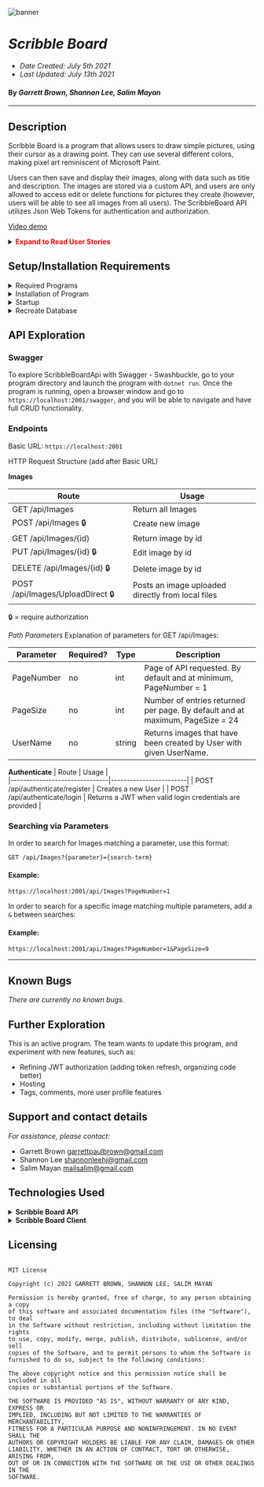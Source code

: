 ![banner](./ScribbleBoard/wwwroot/img/banner.gif "ScribbleBoard Banner")

# _Scribble Board_

* _Date Created: July 5th 2021_
* _Last Updated: July 13th 2021_

#### By _Garrett Brown, Shannon Lee, Salim Mayan_

***

## Description
Scribble Board is a program that allows users to draw simple pictures, using their cursor as a drawing point. They can use several different colors, making pixel art reminiscent of Microsoft Paint.

Users can then save and display their images, along with data such as title and description. The images are stored via a custom API, and users are only allowed to access edit or delete functions for pictures they create (however, users will be able to see all images from all users). The ScribbleBoard API utilizes Json Web Tokens for authentication and authorization.

[Video demo](https://www.youtube.com/watch?v=3ioiBlga1xY)

<details>
    <summary><span style="color:red"><strong>Expand to Read User Stories</strong></summary>

1. User can log into their own art profile.
2. User can create new canvases and draw/erase on that canvas.
3. User can post drawings to the viewing gallery.
4. User can browse the profiles of other users to see their drawings.
5. User can delete their own drawings.
6. Users can see gallery of all drawings from all users.

</details>


## Setup/Installation Requirements

<details>
    <summary>Required Programs</summary>
    
1. An internet browser.
2. Visual Code Studio (or another code editor).
3. .NET
4. MySQL
5. MySQLWorkbench
</details>

<details>
    <summary>Installation of Program</summary>

1. Open the terminal on your local machine and navigate to "Desktop."
2. Clone "ScribbleBoard.Solution" with the following git command `git clone https://github.com/shanole/ScribbleBoard.Solution`
3. Navigate to the top level of the repository with the command `cd ScribbleBoard.Solution`

</details>

<details>
    <summary>Startup</summary>

#### Scribble Board Installation
1. Navigate to the top level of the repository with the command `cd ScribbleBoard.Solution`
2. Navigate into "ScribbleBoard" with git command `cd ScribbleBoard`
3. Navigate to root directory in project.
4. Restore project with git command `dotnet restore`
5. Build project with git command `dotnet build`
6. To run program, run git command `dotnet run`
7. In browser, navigate to http://localhost:5000 

#### Scribble Board API Installation
1. Navigate to the top level of the repository with the command `cd ScribbleBoard.Solution`
2. Navigate into "ScribbleBoardApi" with git command `cd ScribbleBoardApi`
3. Navigate to root directory in project.
4. Restore project with git command `dotnet restore`
5. Build project with git command `dotnet build`
6. To run program, run git command `dotnet run`
7. In browser, navigate to http://localhost:2000 

</details>

<details>
    <summary>Recreate Database</summary>
    
#### ScribbleBoard `appsettings.json` Creation

1. Navigate to the top level of the repository with the command `cd ScribbleBoard.Solution`
2. Navigate into "ScribbleBoard" with git command `cd ScribbleBoard`
3. Create a file in the root directory called `appsettings.json`. 
4. Add `appsettings.json` to `.gitignore`.
5. Insert the following code into `appsettings.json`:
    
``` 
{
    "ConnectionStrings": {
        "DefaultConnection": "Server=localhost;Port=3306;database=scribbleboard_client;uid=root;pwd=YOUR-PASSWORD;"
    }
}
```

5. Replace `YOUR-PASSWORD` with password you selected when installing MySQLWorkbench.
6. In the root directory, run `dotnet ef database update` 
7. In the root directory, run `dotnet ef database restore`

This will recreate the database on your computer, using MySQLWorkbench. 

#### ScribbleBoardAPI `appsettings.json` Creation

1. Navigate to the top level of the repository with the command `cd ScribbleBoard.Solution`
2. Navigate into "ScribbleBoardApi" with git command `cd ScribbleBoardApi`
3. Create a file in the root directory called `appsettings.json`. 
4. Add `appsettings.json` to `.gitignore`.
5. Insert the following code into `appsettings.json`:

```
{
  "Logging": {
    "LogLevel": {
      "Default": "Information",
      "Microsoft": "Warning",
      "Microsoft.Hosting.Lifetime": "Information"
    }
  },
  "AllowedHosts": "*",
  "ConnectionStrings": {
    "DefaultConnection": "Server=localhost;Port=3306;database=scribbleboard_api;uid=root;pwd=<YOUR-PASSWORD>;"
  },
    "JWT": {  
    "ValidAudience": "https://localhost:5001",  
    "ValidIssuer": "https://localhost:2001",  
    "Secret": "<YOUR-SECRET-KEY-HERE>"  
  }
}
```

6. Replace `<YOUR-PASSWORD?` with password you selected when installing MySQLWorkbench.
7. Replace `<YOUR-SECRET-KEY-HERE>` with your secret key. Using HSA 256 encryption, your secret key should be at least 32 characters long.
8. In the root directory, run `dotnet ef database update` 
9. In the root directory, run `dotnet ef database restore`

</details>

## API Exploration
### Swagger
To explore ScribbleBoardApi with Swagger - Swashbuckle, go to your program directory and launch the program with `dotnet run`. Once the program is running, open a browser window and go to `https://localhost:2001/swagger`, and you will be able to navigate and have full CRUD functionality.

### Endpoints

Basic URL: `https://localhost:2001`

HTTP Request Structure (add after Basic URL)

__Images__

| Route                         | Usage                  |   
|-------------------------------|------------------------|
| GET /api/Images               | Return all Images      | 
| POST /api/Images :lock:               | Create new image       |
| GET /api/Images/{id}          | Return image by id     |
| PUT /api/Images/{id} :lock:          | Edit image by id       |
| DELETE /api/Images/{id} :lock:       | Delete image by id     |
| POST /api/Images/UploadDirect :lock:  | Posts an image uploaded directly from local files |

:lock: = require authorization

_Path Parameters_
Explanation of parameters for GET /api/Images:


| Parameter | Required? | Type   | Description                                |
|-----------|-----------|--------|--------------------------------------------|
| PageNumber      | no       | int |  Page of API requested. By default and at minimum, PageNumber = 1                |
| PageSize   | no       | int | Number of entries returned per page. By default and at maximum, PageSize = 24 |
| UserName       | no       | string | Returns images that have been created by User with given UserName.|


__Authenticate__
| Route                         | Usage                  |   
|-------------------------------|------------------------|
| POST /api/authenticate/register               | Creates a new User      | 
| POST /api/authenticate/login              | Returns a JWT when valid login credentials are provided       |



### Searching via Parameters
In order to search for Images matching a parameter, use this format:

```
GET /api/Images?{parameter}={search-term}
```

#### Example:
```
https://localhost:2001/api/Images?PageNumber=1
```

In order to search for a specific image matching multiple parameters, add a `&` between searches:

#### Example:
```
https://localhost:2001/api/Images?PageNumber=1&PageSize=9
```

*** 


## Known Bugs

_There are currently no known bugs._

## Further Exploration
This is an active program. The team wants to update this program, and experiment with new features, such as:
* Refining JWT authorization (adding token refresh, organizing code better)
* Hosting
* Tags, comments, more user profile features

## Support and contact details

_For assistance, please contact:_ 
* Garrett Brown <garrettpaulbrown@gmail.com>
* Shannon Lee <shannonleehj@gmail.com>
* Salim Mayan <mailsalim@gmail.com>

## Technologies Used

<details>
    <summary><strong>Scribble Board API</strong></summary>

* _Github, Visusal Studio Code_
* _C#, Markdown_
* _Entity Framework_
* _Authentication and Authorization with Identity_
* _.NET Core 5.0.1_
* _Swashbuckle_

</details>

<details>
    <summary><strong>Scribble Board Client</strong></summary>

* _Github, Visual Studio Code_
* _C#, Markdown_
* _HTML, CSS, JS_
* _Bootstrap, JQuery_ 
* _Entity Framework_
* _Authentication and Authorization with Identity_
* _.NET Core 5.0.1_
* _ASP.NET Core MVC_
* _ASP.NET Core Razor Pages_
* _RestSharp_
* _Procreate_

</details>



## Licensing

```

MIT License

Copyright (c) 2021 GARRETT BROWN, SHANNON LEE, SALIM MAYAN

Permission is hereby granted, free of charge, to any person obtaining a copy
of this software and associated documentation files (the "Software"), to deal
in the Software without restriction, including without limitation the rights
to use, copy, modify, merge, publish, distribute, sublicense, and/or sell
copies of the Software, and to permit persons to whom the Software is
furnished to do so, subject to the following conditions:

The above copyright notice and this permission notice shall be included in all
copies or substantial portions of the Software.

THE SOFTWARE IS PROVIDED "AS IS", WITHOUT WARRANTY OF ANY KIND, EXPRESS OR
IMPLIED, INCLUDING BUT NOT LIMITED TO THE WARRANTIES OF MERCHANTABILITY,
FITNESS FOR A PARTICULAR PURPOSE AND NONINFRINGEMENT. IN NO EVENT SHALL THE
AUTHORS OR COPYRIGHT HOLDERS BE LIABLE FOR ANY CLAIM, DAMAGES OR OTHER
LIABILITY, WHETHER IN AN ACTION OF CONTRACT, TORT OR OTHERWISE, ARISING FROM,
OUT OF OR IN CONNECTION WITH THE SOFTWARE OR THE USE OR OTHER DEALINGS IN THE
SOFTWARE.

```
